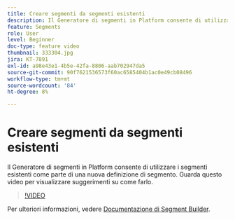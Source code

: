 ```yaml
---
title: Creare segmenti da segmenti esistenti
description: Il Generatore di segmenti in Platform consente di utilizzare i segmenti esistenti come parte di una nuova definizione di segmento. Guarda questo video per visualizzare suggerimenti su come farlo.
feature: Segments
role: User
level: Beginner
doc-type: feature video
thumbnail: 333304.jpg
jira: KT-7891
exl-id: a98e43e1-4b5e-42fa-8806-aab702947da5
source-git-commit: 90f7621536573f60ac6585404b1ac0e49cb08496
workflow-type: tm+mt
source-wordcount: '84'
ht-degree: 8%

---
```


# Creare segmenti da segmenti esistenti

Il Generatore di segmenti in Platform consente di utilizzare i segmenti esistenti come parte di una nuova definizione di segmento. Guarda questo video per visualizzare suggerimenti su come farlo.

>[!VIDEO](https://video.tv.adobe.com/v/333304/?quality=12&learn=on)

Per ulteriori informazioni, vedere [Documentazione di Segment Builder](https://experienceleague.adobe.com/docs/experience-platform/segmentation/ui/segment-builder.html?lang=it).